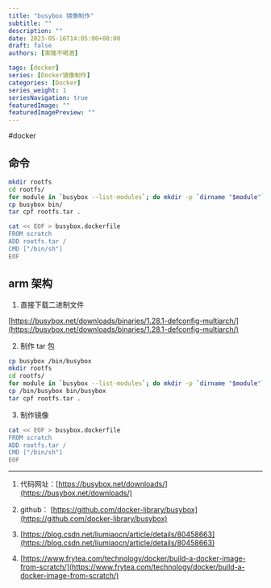 ```yaml
---
title: "busybox 镜像制作"
subtitle: ""
description: ""
date: 2023-05-16T14:05:00+08:00
draft: false
authors: [索隆不喝酒]

tags: [docker]
series: [Docker镜像制作]
categories: [Docker]
series_weight: 1
seriesNavigation: true
featuredImage: ""
featuredImagePreview: ""
---
```

<!--more-->
#docker 

##  命令

```sh
mkdir rootfs
cd rootfs/
for module in `busybox --list-modules`; do mkdir -p `dirname "$module"` && ln -sf /bin/busybox "$module"; done
cp busybox bin/
tar cpf rootfs.tar .

cat << EOF > busybox.dockerfile
FROM scratch
ADD rootfs.tar /
CMD ["/bin/sh"]
EOF
```

## arm 架构

1. 直接下载二进制文件

[https://busybox.net/downloads/binaries/1.28.1-defconfig-multiarch/](https://busybox.net/downloads/binaries/1.28.1-defconfig-multiarch/)

2. 制作 tar 包

```sh
cp busybox /bin/busybox
mkdir rootfs
cd rootfs/
for module in `busybox --list-modules`; do mkdir -p `dirname "$module"` && ln -sf /bin/busybox "$module"; done
cp /bin/busybox bin/busybox
tar cpf rootfs.tar .
```

3. 制作镜像

```sh
cat << EOF > busybox.dockerfile
FROM scratch
ADD rootfs.tar /
CMD ["/bin/sh"]
EOF
```

----

1.  代码网址：[https://busybox.net/downloads/](https://busybox.net/downloads/)
    
2.  github： [https://github.com/docker-library/busybox](https://github.com/docker-library/busybox)
    
3.  [https://blog.csdn.net/liumiaocn/article/details/80458663](https://blog.csdn.net/liumiaocn/article/details/80458663)
    
4.  [https://www.frytea.com/technology/docker/build-a-docker-image-from-scratch/](https://www.frytea.com/technology/docker/build-a-docker-image-from-scratch/)
